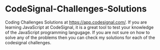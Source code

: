 # CodeSignal-Challenges-Solutions

Coding Challenges Solutions at https://app.codesignal.com/.
If you are learning JavaScript at CodeSignal, it is a great tool to test your knowledge of the JavaScript programming langugage.
If you are not sure on how to solve any of the problems then you can check my solutions for each of the codesignal challenges.
